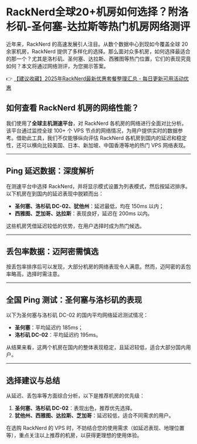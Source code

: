 # RackNerd全球20+机房如何选择？附洛杉矶-圣何塞-达拉斯等热门机房网络测评

近年来，RackNerd 的高速发展引人注目。从数个数据中心到现如今覆盖全球 20 余家机房，RackNerd 提供了多样化的选择。那么面对众多机房，如何选择最适合的那一个？尤其是洛杉矶、圣何塞、达拉斯、西雅图等热门位置，它们的表现究竟如何？本文将通过网络测评，为您揭示答案。

👉 [【建议收藏】2025年RackNerd最新优惠套餐整理汇总 - 每日更新可用活动优惠](https://bit.ly/Rack_Nerd)

## 如何查看 RackNerd 机房的网络性能？

我们使用了<strong>全球主机测速平台</strong>，对 RackNerd 各机房的网络进行全面对比分析。该平台通过监控全球 100+ 个 VPS 节点的网络情况，为用户提供实时的数据参考。借助此工具，我们不仅能够纵向评估 RackNerd 各机房到国内的延迟和稳定性，还可以横向比较美国、日本、新加坡、中国香港等地的热门 VPS 网络表现。

---

## Ping 延迟数据：深度解析

在测速平台中选择 RackNerd，并将显示模式设置为列表模式，然后按延迟排序。以下机房在到国内的延迟表现中脱颖而出：

- **圣何塞、洛杉矶 DC-02、犹他州**：延迟最低，均在 150ms 以内；
- **西雅图、芝加哥、达拉斯**：表现良好，延迟在 200ms 以内。

这些机房凭借延迟较低的优势，在用户选择时成为热门候选。

---

## 丢包率数据：迈阿密需慎选

按丢包率排序后可以发现，大部分机房的网络表现令人满意。然而，迈阿密的丢包率略高，选择时需注意。

---

## 全国 Ping 测试：圣何塞与洛杉矶的表现

以下为圣何塞与洛杉矶 DC-02 的国内平均网络延迟测试情况：

- **圣何塞**：平均延迟约 185ms；
- **洛杉矶 DC-02**：平均延迟约 195ms。

从结果来看，这两个机房在国内的整体表现稳定，且延迟较低，适合大部分国内用户。

---

## 选择建议与总结

从延迟、丢包率等方面综合分析，以下是推荐机房的优先级：

1. **圣何塞、洛杉矶 DC-02**：表现出色，推荐优先选择。
2. **犹他州、西雅图、达拉斯、芝加哥**：延迟较低，适合不同需求的用户。

在选购 RackNerd 的 VPS 时，不妨结合您的使用需求（如延迟表现、地理位置等），重点关注以上推荐的机房，以获得更理想的使用体验。
